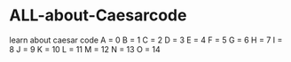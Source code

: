 # ALL-about-Caesarcode
learn about caesar code
A = 0 B = 1 C = 2 D = 3 E = 4
F = 5 G = 6 H = 7 I = 8 J = 9
K = 10 L = 11 M = 12 N = 13 O = 14
